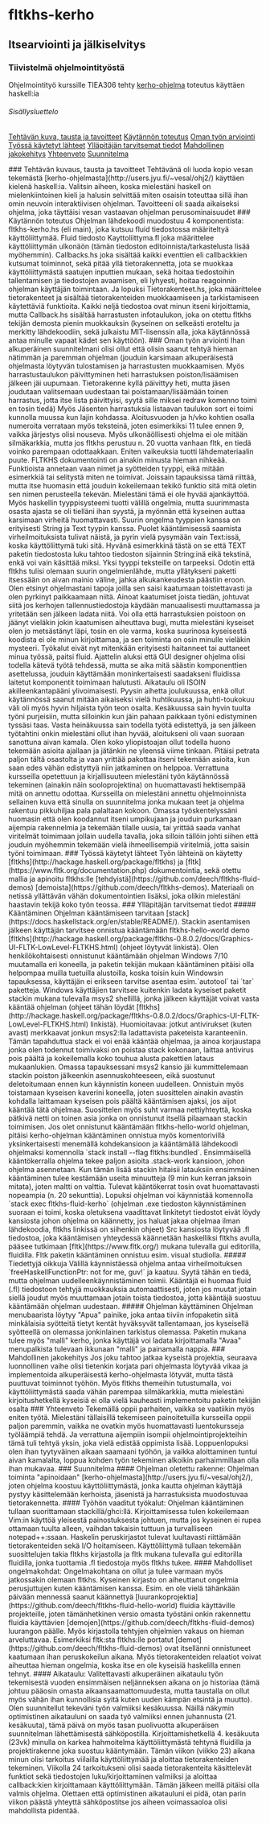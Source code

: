 # fltkhs-kerho

## Itsearviointi ja jälkiselvitys

### Tiivistelmä ohjelmointityöstä
Ohjelmointityö kurssille TIEA306 tehty [kerho-ohjelma](http://users.jyu.fi/~vesal/ohj2/) toteutus käyttäen haskell:ia
###### Sisällysluettelo
[Tehtävän kuva, tausta ja tavoitteet](#tehtava)
[Käytännön toteutus](#toteutus)
[Oman työn arviointi](#arviointi)
[Työssä käytetyt lähteet](#lähteet)
[Ylläpitäjän tarvitsemat tiedot](#ylläpidolle)
[Mahdollinen jakokehitys](#jatkokehitys)
[Yhteenveto](#yhteenveto)
[Suunnitelma](#suunnitelma)

<a name="tehtava"/>
### Tehtävän kuvaus, tausta ja tavoitteet
Tehtävänä oli luoda kopio vesan tekemästä [kerho-ohjelmasta](http://users.jyu.fi/~vesal/ohj2/) käyttäen kielenä haskell:ia. Valitsin aiheen, koska mielestäni haskell on mielenkiintoinen kieli ja halusin selvittää miten osaisin toteuttaa sillä ihan omin neuvoin interaktiivisen ohjelman. Tavoitteeni oli saada aikaiseksi ohjelma, joka täyttäisi vesan vastaavan ohjelman perusominaisuudet

<a name="toteutus"/>
### Käytännön toteutus
Ohjelman lähdekoodi muodostuu 4 komponentista: fltkhs-kerho.hs (eli main), joka kutsuu fluid tiedostossa määriteltyä käyttöliittymää. Fluid tiedosto Kayttoliittyma.fl joka määrittelee käyttöliittymän ulkonäön (tämän tiedoston editoinnista/tarkastelusta lisää myöhemmin). Callbacks.hs joka sisältää kaikki eventtien eli callbackkien kutsumat toiminnot, sekä pitää yllä tietorakennetta, jota se muokkaa käyttöliittymästä saatujen inputtien mukaan, sekä hoitaa tiedostoihin tallentamisen ja tiedostojen avaamisen, eli lyhyesti, hoitaa reagoinnin ohjelman käyttäjän toimintaan. Ja lopuksi Tietorakenteet.hs, joka määrittelee tietorakenteet ja sisältää tietorakenteiden muokkaamiseen ja tarkistamiseen käytettäviä funktioita. Kaikki neljä tiedostoa ovat minun itseni kirjoittamia, mutta Callback.hs sisältää harrastusten infotaulukon, joka on otettu fltkhs tekijän demosta pienin muokkauksin (kyseinen on selkeästi eroteltu ja merkitty lähdekoodiin, sekä julkaistu MIT-lisenssin alla, joka käytännössä antaa minulle vapaat kädet sen käyttöön).

<a name="arviointi"/>
### Oman työn arviointi
Ihan alkuperäinen suunnitelmani olisi ollut että olisin saanut tehtyä hieman nätimmän ja paremman ohjelman (jouduin karsimaan alkuperäisestä ohjelmasta löytyvän tulostamisen ja harrastusten muokkaamisen. Myös harrastustaulukon päivittyminen heti harrastuksen poiston/lisäämisen jälkeen jäi uupumaan. Tietorakenne kyllä päivittyy heti, mutta jäsen joudutaan valitsemaan uudestaan tai poistamaan/lisäämään toinen harrastus, jotta itse lista päivittyisi, syytä sille miksei redraw komenno toimi en tosin tiedä) Myös Jäsenten harrastuksia listaavan taulukon sort ei toimi kunnolla muussa kun lajin kohdassa. Aloitusvuoden ja h/vko kohtien osalla numeroita verrataan myös teksteinä, joten esimerkiksi 11 tulee ennen 9, vaikka järjestys olisi nouseva. Myös ulkonäöllisesti ohjelma ei ole mitään silmäkarkkia, mutta jos fltkhs perustuu n. 20 vuotta vanhaan fltk, en tiedä voinko parempaan odottaakkaan. Eniten vaikeuksia tuotti lähdemateriaalin puute. FLTKHS dokumentointi on ainakin minusta hieman nihkeää. Funktioista annetaan vaan nimet ja syötteiden tyyppi, eikä mitään esimerkkiä tai selitystä miten ne toimivat. Joissain tapauksissa tämä riittää, mutta itse huomasin että jouduin kokeilemaan tekikö funktio sitä mitä oletin sen nimen perusteella tekevän. Mielestäni tämä ei ole hyvää ajankäyttöä. Myös haskellin tyyppisysteemi tuotti välillä ongelmia, mutta suurimmasta osasta ajasta se oli tielläni ihan syystä, ja myönnän että kyseinen auttaa karsimaan virheitä huomattavasti. Suurin ongelma tyyppien kanssa on erityisesti String ja Text tyypin kanssa. Puolet kääntämisessä saamista virheilmoituksista tulivat näistä, ja pyrin vielä pysymään vain Text:issä, koska käyttöliittymä tuki sitä. Hyvänä esimerkkinä tästä on se että TEXT paketin tiedostosta luku tahtoo tiedoston sijainnin String:inä eikä tekstinä, enkä voi vain käsittää miksi. Yksi tyyppi teksteille on tarpeeksi. Odotin että fltkhs tulisi olemaan suurin ongelmienlähde, mutta yllätykseni paketti itsessään on aivan mainio väline, jahka alkukankeudesta päästiin eroon. Olen etsinyt ohjelmastani tapoja joilla sen saisi kaatumaan toistettavasti ja olen pyrkinyt paikkaamaan niitä. Ainoat kaatumiset joista tiedän, johtuvat siitä jos kerhojen tallennustiedostoja käydään manuaalisesti muuttamassa ja yritetään sen jälkeen ladata niitä. Voi olla että harrastuksien poistoon on jäänyt vieläkin jokin kaatumisen aiheuttava bugi, mutta mielestäni kyseiset olen jo metsästänyt läpi, tosin en ole varma, koska suurinosa kyseisestä koodista ei ole minun kirjoittamaa, ja sen toiminta on osin minulle vieläkin mysteeri. Työkalut eivät nyt mitenkään erityisesti haitanneet tai auttaneet minua työssä, paitsi fluid. Ajattelin aluksi että GUI designer ohjelma olisi todella kätevä työtä tehdessä, mutta se aika mitä säästin komponenttien asettelussa, jouduin käyttämään moninkertaisesti saadakseni fluidissa laitetut komponentit toimimaan halutusti. Aikataulu oli ISOIN akilleenkantapääni ylivoimaisesti. Pyysin aihetta joulukuussa, enkä ollut käytännössä saanut mitään aikaiseksi vielä huhtikuussa, ja huhti-toukokuu väli oli myös hyvin hiljaista työn teon osalta. Kesäkuussa sain hyvin tuulta työni purjeisiin, mutta silloinkin kun jäin pahaan paikkaan työni edistyminen tyssäsi taas. Vasta heinäkuussa sain todella työtä edistettyä, ja sen jälkeen työtahtini onkin mielestäni ollut ihan hyvää, aloitukseni oli vaan suoraan sanottuna aivan kamala. Olen koko yliopistoajan ollut todella huono tekemään asioita ajallaan ja jätänkin ne yleensä viime tinkaan. Pitäisi petrata paljon tältä osastolta ja vaan yrittää pakottaa itseni tekemään asioita, kun saan edes vähän edistyttyä niin jatkaminen on helppoa. Verrattuna kursseilla opetettuun ja kirjallisuuteen mielestäni työn käytännössä tekeminen (ainakin näin sooloprojektina) on huomattavasti hektisempää mitä on annettu odottaa. Kursseilla on mielestäni annettu ohjelmoinnista sellainen kuva että sinulla on suunnitelma jonka mukaan teet ja ohjelma rakentuu pikkuhiljaa pala palaltaan kokoon. Omassa työskentelyssäni huomasin että olen koodannut itseni umpikujaan ja jouduin purkamaan aijempia rakennelmia ja tekemään tilalle uusia, tai yrittää saada vanhat viritelmät toimimaan jollain uudella tavalla, joka silloin tällöin johti siihen että jouduin myöhemmin tekemään vielä ihmeellisempiä viritelmiä, jotta saisin työni toimimaan.

<a name="lähteet"/>
### Työssä käytetyt lähteet
Työn lähteinä on käytetty [fltkhs](http://hackage.haskell.org/package/fltkhs) ja [fltk](https://www.fltk.org/documentation.php) dokumentointia, sekä otettu mallia ja apinoitu fltkhs:lle [tehdyistä](https://github.com/deech/fltkhs-fluid-demos) [demoista](https://github.com/deech/fltkhs-demos). Materiaali on netissä yllättävän vähän dokumentointien lisäksi, joka olikin mielestäni haastavin tekijä koko työn teossa.

<a name="ylläpidolle"/>
### Ylläpitäjän tarvitsemat tiedot
##### Kääntäminen
Ohjelman kääntämiseen tarvitaan [stack](https://docs.haskellstack.org/en/stable/README/).
Stackin asentamisen jälkeen käyttäjän tarvitsee onnistua kääntämään fltkhs-hello-world demo [fltkhs](http://hackage.haskell.org/package/fltkhs-0.8.0.2/docs/Graphics-UI-FLTK-LowLevel-FLTKHS.html) (ohjeet löytyvät linkistä). Olen henkilökohtaisesti onnistunut kääntämään ohjelman Windows 7/10 muutamalla eri koneella, ja paketin tekijän mukaan kääntäminen pitäisi olla helpompaa muilla tuetuilla alustoilla, koska toisin kuin Windowsin tapauksessa, käyttäjän ei erikseen tarvitse asentaa esim.`autotool` tai `tar` paketteja. Windows käyttäjien tarvitsee kuitenkin ladata kyseiset paketit stackin mukana tulevalla msys2 shellillä, jonka jälkeen käyttäjät voivat vasta kääntää ohjelman (ohjeet tähän löydät [fltkhs](http://hackage.haskell.org/package/fltkhs-0.8.0.2/docs/Graphics-UI-FLTK-LowLevel-FLTKHS.html) linkistä). Huomioitavaa: jotkut antivirukset (kuten avast) merkkaavat jonkun msys2:lla ladattavista paketeista karanteeniin. Tämän tapahduttua stack ei voi enää kääntää ohjelmaa, ja ainoa korjaustapa jonka olen todennut toimivaksi on poistaa stack kokonaan, laittaa antivirus pois päältä ja kokeilemalla koko touhua alusta pakettien lataus mukaanlukien. Omassa tapauksessani msys2 kansio jäi kummittelemaan stackin poiston jälkeenkin asennuskohteeseen, eikä suostunut deletoitumaan ennen kun käynnistin koneen uudelleen. Onnistuin myös toistamaan kyseisen kaverini koneella, joten suosittelen ainakin avastin kohdalla laittamaan kyseisen pois päältä kääntämisen ajaksi, jos aijot kääntää tätä ohjelmaa. Suosittelen myös suht varmaa nettiyhteyttä, koska pätkivä netti on toinen asia jonka on onnistunut itsellä pilaamaan stackin toimimisen.
Jos olet onnistunut kääntämään fltkhs-hello-world ohjelman, pitäisi kerho-ohjelman kääntäminen onnistua myös komentorivillä yksinkertaisesti menemällä kohdekansioon ja kääntämällä lähdekoodi ohjelmaksi komennolla `stack install --flag fltkhs:bundled`. Ensimmäisellä kääntökerralla ohjelma tekee paljon asioita .stack-work kansioon, johon ohjelma asennetaan. Kun tämän lisää stackin hitaisii latauksiin ensimmäinen kääntäminen tulee kestämään useita minuutteja (9 min kun kerran jaksoin mitata), joten maltti on valttia. Tulevat kääntökerrat tosin ovat huomattavasti nopeampia (n. 20 sekunttia).
Lopuksi ohjelman voi käynnistää komennolla `stack exec fltkhs-fluid-kerho` 
(ohjelman .exe tiedoston käynnistäminen suoraan ei toimi, koska oletuksena vaadittavat linkitetyt tiedostot eivät löydy kansiosta johon ohjelma on käännetty, jos haluat jakaa ohjelmaa ilman lähdekoodia, fltkhs linkissä on siihenkin ohjeet)
Src kansiosta löytyvää .fl tiedostoa, joka kääntämisen yhteydessä käännetään haskelliksi fltkhs avulla, pääsee tutkimaan [fltk](https://www.fltk.org/) mukana tulevalla gui editorilla, fluidilla. Fltk paketin kääntäminen onnistuu esim. visual studiolla. 
##### Tiedettyjä oikkuja
Välillä käynnistäessä ohjelma antaa virheilmoituksen `freeHaskellFunctionPtr: not for me, guv!` ja kaatuu. Syytä tähän en tiedä, mutta ohjelman uudelleenkäynnistäminen toimii. Kääntäjä ei huomaa fluid (.fl) tiedostoon tehtyjä muokkauksia automaattisesti, joten jos muutat jotain siellä joudut myös muuttamaan jotain toista tiedostoa, jotta kääntäjä suostuu kääntämään ohjelman uudestaan.
##### Ohjelman käyttäminen
Ohjelman menubaarista löytyy "Apua" painike, joka antaa tiiviin infopaketin siitä minkälaisia syötteitä tietyt kentät hyväksyvät tallentamaan, jos kyseisellä syötteellä on olemassa jonkinlainen tarkistus olemassa. Paketin mukana tulee myös "malli" kerho, jonka käyttäjä voi ladata kirjoittamalla "Avaa" menupalkista tulevaan ikkunaan "malli" ja painamalla nappia.

<a name="jatkokehitys"/>
### Mahdollinen jakokehitys
Jos joku tahtoo jatkaa kyseistä projektia, seuraava luonnollinen vaihe olisi tietenkin korjata pari ohjelmasta löytyvää vikaa ja implementoida alkuperäisestä kerho-ohjelmasta lötyvät, mutta tästä puuttuvat toiminnot työhön. Myös fltkhs themeihin tutustumalla, voi käyttöliittymästä saada vähän parempaa silmäkarkkia, mutta mielestäni kirjoitushetkellä kyseisiä ei olla vielä kauheasti implementoitu paketin tekijän osalta

<a name="yhteenveto"/>
### Yhteenveto
Tekemällä oppii parhaiten, vaikka se vaatiikin myös eniten työtä. Mielestäni tällaisillä tekemiseen painoitetuilla kursseilla oppii paljon paremmin, vaikka ne ovatkin myös huomattavasti luentokursseja työläämpiä tehdä. Ja verrattuna aijempiin isompii ohjelmointiprojekteihin tämä tuli tehtyä yksin, joka vielä edistää oppimista lisää. Loppuenlopuksi olen ihan tyytyväinen aikaan saamaani työhön, ja vaikka aloittaminen tuntui aivan kamalalta, loppua kohden työn tekeminen alkoikin parhaimmillaan olla ihan mukavaa.

<a name="suunnitelma"/>
### Suunnitelma
#### Ohjelman oletettu rakenne: 
Ohjelman toiminta "apinoidaan" [kerho-ohjelmasta](http://users.jyu.fi/~vesal/ohj2/), joten ohjelma koostuu käyttöliittymästä, jonka kautta ohjelman käyttäjä pystyy käsittelemään kerhoista, jäsenistä ja harrastuksista muodostuvaa tietorakennetta.
#### Työhön vaaditut työkalut: 
Ohjelman kääntäminen tullaan suorittamaan stackillä/ghci:llä. Kirjoittamisessa tulen kokeilemaan Vim:in käyttöä yleisestä painostuksesta johtuen, mutta jos kyseinen ei rupea ottamaan tuulta alleen, vaihdan takaisin tuttuun ja turvalliseen notepad++:ssaan. Haskelin peruskirjastot tulevat luultavasti riittämään tietorakenteiden sekä I/O hoitamiseen. Käyttöliittymä tullaan tekemään suosittelujen takia fltkhs kirjastolla ja fltk mukana tulevalla gui editorilla fluidilla, jonka tuottamia .fl tiedostoja myös fltkhs tukee.
#### Mahdolliset ongelmakohdat: 
Ongelmakohtana on ollut ja tulee varmaan myös jatkossakin olemaan fltkhs. Kyseinen kirjasto on aiheuttanut ongelmia perusjuttujen kuten kääntämisen kanssa. Esim. en ole vielä tähänkään päivään mennessä saanut käännettyä [luurankoprojektia](https://github.com/deech/fltkhs-fluid-hello-world) fluidia käyttäville projekteille, joten tämänhetkinen versio omasta työstäni onkin rakennettu fluidia käyttävien [demojen](https://github.com/deech/fltkhs-fluid-demos) luurangon päälle. Myös kirjastolla tehtyjen ohjelmien vakaus on hieman arveluttavaa. Esimerkiksi fltk:sta fltkhs:lle portatut [demot](https://github.com/deech/fltkhs-fluid-demos) ovat itsellänni onnistuneet kaatumaan ihan peruskokeilun aikana. Myös tietorakenteiden relaatiot voivat aiheuttaa hieman ongelmia, koska itse en ole kyseisiä haskelilla ennen tehnyt.
#### Aikataulu: 
Valitettavasti alkuperäinen aikataulu työn tekemisestä vuoden ensimmäisen neljänneksen aikana on jo historiaa (tämä johtuu pääosin omasta aikaansaamattomuudesta, mutta taustalla on ollut myös vähän ihan kunnollisia syitä kuten uuden kämpän etsintä ja muutto). Olen suunnitellut tekeväni työn valmiiksi kesäkuussa. Näillä näkymin optimistinen aikatauluni on saada työ valmiiksi ennen juhannusta (21. kesäkuuta), tämä päivä on myös tasan puolivuotta alkuperäisen suunnitelman lähettämisestä sähköpostilla. Kirjoittamishetkellä 4. kesäkuuta (23vk) minulla on karkea hahmoitelma käyttöliittymästä tehtynä fluidilla ja projektirakenne joka suostuu kääntymään. Tämän viikon (viikko 23) aikana minun olisi tarkoitus viilailla käyttöliittymää ja aloittaa tietorakenteiden tekeminen. Viikolla 24 tarkoitukseni olisi saada tietorakenteita käsittelevät funktiot sekä tiedostojen luku/kirjoittaminen valmiiksi ja aloittaa callback:kien kirjoittamaan käyttöliittymään. Tämän jälkeen meillä pitäisi olla valmis ohjelma. Olettaen että optimistinen aikatauluni ei pidä, otan parin viikon päästä yhteyttä sähköpostitse jos aiheen voimassaoloa olisi mahdollista pidentää.

